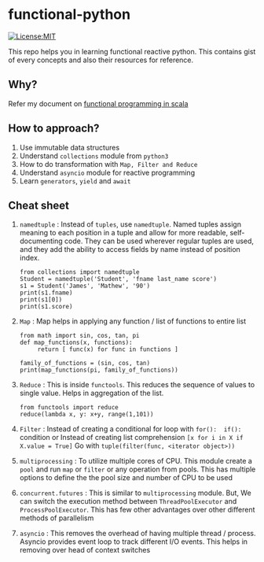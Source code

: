 # functional-python
[![License:MIT](https://img.shields.io/packagist/l/doctrine/orm.svg)](https://opensource.org/licenses/MIT)

This repo helps you in learning functional reactive python. This contains gist of every concepts and also their resources for reference.

## Why? 
Refer my document on [functional programming in scala](https://github.com/iamshreeram/scala-starter/blob/master/README.md#1-functional-reactive-programming)

## How to approach?
1. Use immutable data structures 
2. Understand `collections` module from `python3`
3. How to do transformation with `Map, Filter and Reduce` 
4. Understand `asyncio` module for reactive programming
5. Learn `generators`, `yield` and `await`

## Cheat sheet
1. `namedtuple` : Instead of `tuples`, use `namedtuple`. Named tuples assign meaning to each position in a tuple and allow for more readable, self-documenting code. They can be used wherever regular tuples are used, and they add the ability to access fields by name instead of position index.

    ```python3
    from collections import namedtuple
    Student = namedtuple('Student', 'fname last_name score')
    s1 = Student('James', 'Mathew', '90')
    print(s1.fname)
    print(s1[0])
    print(s1.score)
    ```
	
2. `Map` :  Map helps in applying any function / list of functions to entire list 

	```python3
	from math import sin, cos, tan, pi
	def map_functions(x, functions):
		 return [ func(x) for func in functions ]
		 
	family_of_functions = (sin, cos, tan)
	print(map_functions(pi, family_of_functions))

	```

3. `Reduce` : This is inside `functools`. This reduces the sequence of values to single value. Helps in aggregation of the list.
	```
	from functools import reduce
	reduce(lambda x, y: x+y, range(1,101))
	```

4. `Filter` : Instead of creating a conditional for loop with `for():  if():` condition or
    Instead of creating list comprehension `[x for i in X if X.value = True]` 
    Go with `tuple(filter(func, <iterator object>))`

5. `multiprocessing` : To utilize multiple cores of CPU. This module create a `pool` and 
    run `map` or `filter` or any operation from pools. This has multiple options to define the 
    the pool size and number of CPU to be used
6. `concurrent.futures` : This is similar to `multiprocessing` module. But, We can switch the 
    execution method between `ThreadPoolExecutor` and `ProcessPoolExecutor`. This has few other 
    advantages over other different methods of parallelism
7. `asyncio` : This removes the overhead of having multiple thread / process. Asyncio provides event 
    loop to track different I/O events. This helps in removing over head of context switches